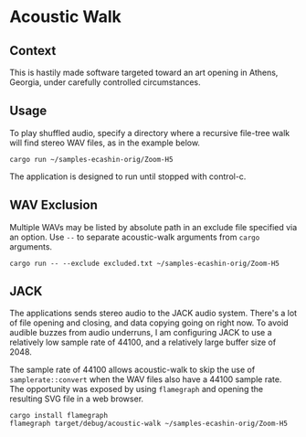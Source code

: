 # Acoustic Walk

## Context

This is hastily made software
targeted toward an art opening in Athens, Georgia,
under carefully controlled circumstances.

## Usage

To play shuffled audio, specify a directory
where a recursive file-tree walk will find stereo WAV files,
as in the example below.

    cargo run ~/samples-ecashin-orig/Zoom-H5

The application is designed to run until stopped
with control-c.

## WAV Exclusion

Multiple WAVs may be listed by absolute path
in an exclude file specified via an option.
Use `--` to separate acoustic-walk arguments
from `cargo` arguments.

    cargo run -- --exclude excluded.txt ~/samples-ecashin-orig/Zoom-H5

## JACK

The applications sends stereo audio
to the JACK audio system.
There's a lot of file opening and closing,
and data copying going on right now.
To avoid audible buzzes from audio underruns,
I am configuring JACK
to use a relatively low sample rate of 44100,
and a relatively large buffer size of 2048.

The sample rate of 44100 allows acoustic-walk
to skip the use of `samplerate::convert`
when the WAV files also have a 44100 sample rate.
The opportunity was exposed by using `flamegraph`
and opening the resulting SVG file in a web browser.

    cargo install flamegraph
    flamegraph target/debug/acoustic-walk ~/samples-ecashin-orig/Zoom-H5
